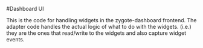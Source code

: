 #Dashboard UI

This is the code for handling widgets in the zygote-dashboard frontend.
The adapter code handles the actual logic of what to do with the widgets. 
(i.e.) they are the ones that read/write to the widgets and also capture widget events.
